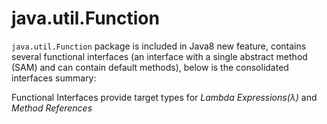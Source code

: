 # java.util.Function

``java.util.Function`` package is included in Java8 new feature, contains several functional interfaces (an interface with a single abstract method (SAM) and can contain default methods), below is the consolidated interfaces summary:

Functional Interfaces provide target types for *Lambda Expressions(λ)* and *Method References*
